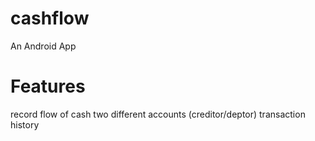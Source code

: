 # cashflow
An Android App

# Features
record flow of cash
two different accounts (creditor/deptor)
transaction history
